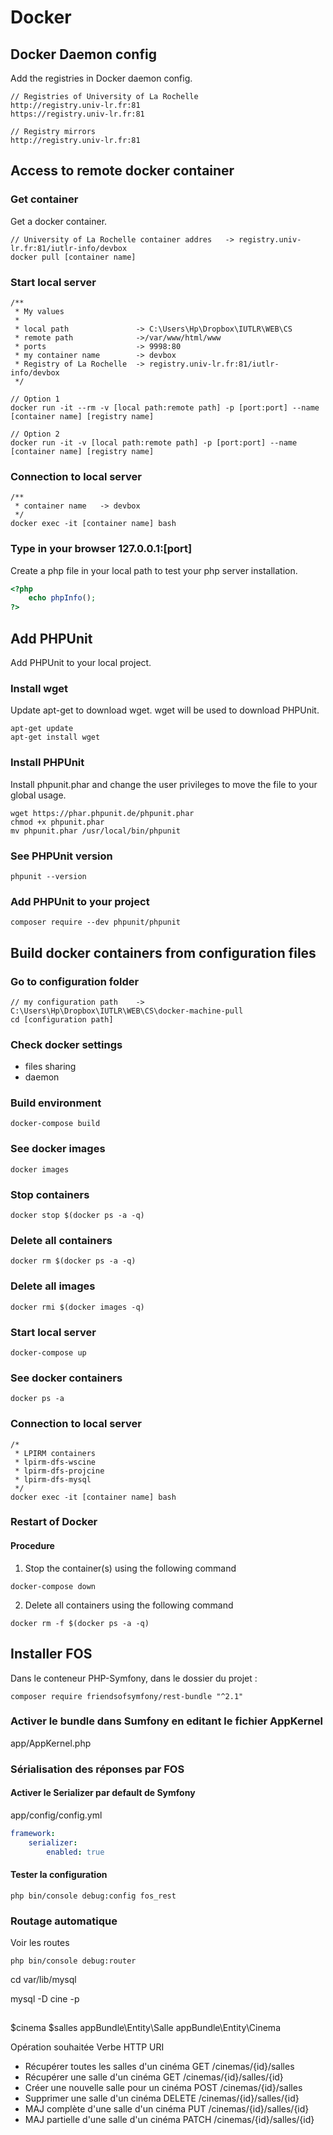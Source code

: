 Docker
======

## Docker Daemon config
Add the registries in Docker daemon config.
 
```
// Registries of University of La Rochelle
http://registry.univ-lr.fr:81
https://registry.univ-lr.fr:81
```

```
// Registry mirrors
http://registry.univ-lr.fr:81
```
## Access to remote docker container
### Get container
Get a docker container.
```
// University of La Rochelle container addres   -> registry.univ-lr.fr:81/iutlr-info/devbox
docker pull [container name] 
```

### Start local server
```
/**
 * My values
 * 
 * local path               -> C:\Users\Hp\Dropbox\IUTLR\WEB\CS
 * remote path              ->/var/www/html/www
 * ports                    -> 9998:80
 * my container name        -> devbox
 * Registry of La Rochelle  -> registry.univ-lr.fr:81/iutlr-info/devbox
 */

// Option 1
docker run -it --rm -v [local path:remote path] -p [port:port] --name [container name] [registry name]

// Option 2
docker run -it -v [local path:remote path] -p [port:port] --name [container name] [registry name]
```

### Connection to local server
```
/**
 * container name   -> devbox
 */
docker exec -it [container name] bash
```

### Type in your browser 127.0.0.1:[port] 
Create a php file in your local path to test your php server installation.
```php
<?php
    echo phpInfo();
?>
```

## Add PHPUnit
Add PHPUnit to your local project.

### Install wget
Update apt-get to download wget. wget will be used to download PHPUnit.
```
apt-get update
apt-get install wget
```

### Install PHPUnit
Install phpunit.phar and change the user privileges to move the file to your global usage. 
```
wget https://phar.phpunit.de/phpunit.phar
chmod +x phpunit.phar
mv phpunit.phar /usr/local/bin/phpunit
```

### See PHPUnit version
```
phpunit --version
```

### Add PHPUnit to your project
```
composer require --dev phpunit/phpunit
```

## Build docker containers from configuration files
### Go to configuration folder
```
// my configuration path    -> C:\Users\Hp\Dropbox\IUTLR\WEB\CS\docker-machine-pull
cd [configuration path]
```

### Check docker settings
* files sharing
* daemon

### Build environment
```
docker-compose build
```

### See docker images
```
docker images
```

### Stop containers
```
docker stop $(docker ps -a -q)
```

### Delete all containers
```
docker rm $(docker ps -a -q)
```

### Delete all images
```
docker rmi $(docker images -q)
```

### Start local server
```  
docker-compose up
```

### See docker containers
```
docker ps -a
```

### Connection to local server
``` 
/*
 * LPIRM containers
 * lpirm-dfs-wscine
 * lpirm-dfs-projcine
 * lpirm-dfs-mysql
 */
docker exec -it [container name] bash
```

### Restart of Docker

#### Procedure
1. Stop the container(s) using the following command
```
docker-compose down
```
2. Delete all containers using the following command
```
docker rm -f $(docker ps -a -q)
```


## Installer FOS
Dans le conteneur PHP-Symfony, dans le dossier du projet :
```
composer require friendsofsymfony/rest-bundle "^2.1"
```

### Activer le bundle dans Sumfony en editant le fichier AppKernel
app/AppKernel.php

### Sérialisation des réponses par FOS
#### Activer le Serializer par default de Symfony
app/config/config.yml
```yaml
framework:
	serializer:
		enabled: true
```

#### Tester la configuration
```
php bin/console debug:config fos_rest
```

### Routage automatique
Voir les routes
```
php bin/console debug:router
```

cd var/lib/mysql

mysql -D cine -p

##
$cinema                         $salles
appBundle\Entity\Salle          appBundle\Entity\Cinema


Opération souhaitée                         Verbe HTTP      URI
- Récupérer toutes les salles d'un cinéma        GET         /cinemas/{id}/salles
- Récupérer une salle d'un cinéma                GET         /cinemas/{id}/salles/{id}
- Créer une nouvelle salle pour un cinéma        POST         /cinemas/{id}/salles
- Supprimer une salle d'un cinéma                DELETE         /cinemas/{id}/salles/{id}
- MAJ complète d'une salle d'un cinéma            PUT         /cinemas/{id}/salles/{id}
- MAJ partielle d'une salle d'un cinéma            PATCH         /cinemas/{id}/salles/{id}
